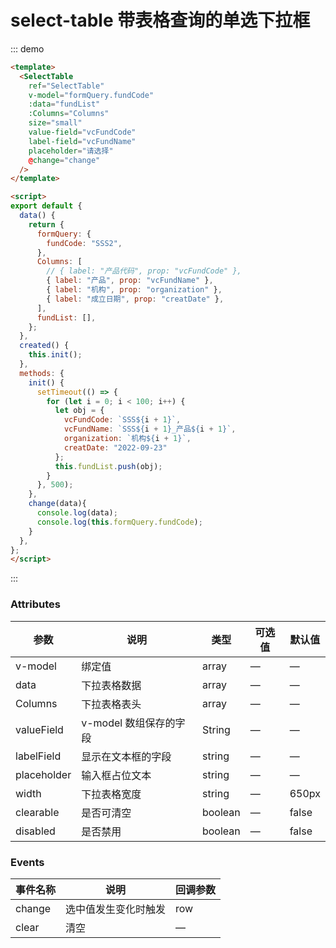 # select-table 带表格查询的单选下拉框 

::: demo

```html
<template>
  <SelectTable
    ref="SelectTable"
    v-model="formQuery.fundCode"
    :data="fundList"
    :Columns="Columns"
    size="small"
    value-field="vcFundCode"
    label-field="vcFundName"
    placeholder="请选择"
    @change="change"
  />
</template>

<script>
export default {
  data() {
    return {
      formQuery: {
        fundCode: "SSS2",
      },
      Columns: [
        // { label: "产品代码", prop: "vcFundCode" },
        { label: "产品", prop: "vcFundName" },
        { label: "机构", prop: "organization" },
        { label: "成立日期", prop: "creatDate" },
      ],
      fundList: [],
    };
  },
  created() {
    this.init();
  },
  methods: {
    init() {
      setTimeout(() => {
        for (let i = 0; i < 100; i++) {
          let obj = {
            vcFundCode: `SSS${i + 1}`,
            vcFundName: `SSS${i + 1}_产品${i + 1}`,
            organization: `机构${i + 1}`,
            creatDate: "2022-09-23"
          };
          this.fundList.push(obj);
        }
      }, 500);
    },
    change(data){
      console.log(data);
      console.log(this.formQuery.fundCode);
    }
  },
};
</script>
```

:::

### Attributes

<div class="special_table">

| 参数             | 说明                   | 类型            | 可选值 | 默认值       |
| ---------------- | --------------------- | --------------- | ------ | ----------- |
| v-model          | 绑定值                 | array           |    —   |       —     |
| data             | 下拉表格数据           | array           |    —   |       —     |
| Columns          | 下拉表格表头           | array           |    —   |       —     |
| valueField       | v-model 数组保存的字段 | String          |    —   |       —     |
| labelField       | 显示在文本框的字段     | string          |    —   |       —     |
| placeholder      | 输入框占位文本         | string          |    —   |       —     |
| width            | 下拉表格宽度           | string          |    —   | 650px       |
| clearable        | 是否可清空             | boolean         |    —   | false       |
| disabled         | 是否禁用               | boolean         |    —   | false       |

</div>

### Events

<div class="special_table">

| 事件名称      | 说明               | 回调参数 | 
| ------------ | ------------------ | ------  | 
| change       | 选中值发生变化时触发 | row     |
| clear        | 清空                | —       |

</div>